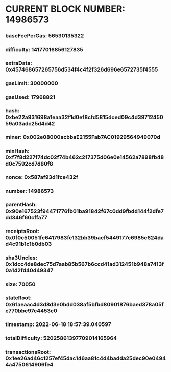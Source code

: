# CURRENT BLOCK NUMBER: 14986573

### baseFeePerGas: 56530135322
### difficulty: 14177016856127835
### extraData: 0x457468657265756d534f4c4f2f326d696e6572735f4555
### gasLimit: 30000000
### gasUsed: 17968821
### hash: 0xbe22a931698a1eaa32f1d0ef8cfd5815dced09c4d3971245059a03adc25d4d42
### miner: 0x002e08000acbbaE2155Fab7AC01929564949070d
### mixHash: 0xf7f8d227f74dc02f74b462c217375d06e0e14562a7898fb48d0c7592cd7d80f8
### nonce: 0x587af93d1fce432f
### number: 14986573
### parentHash: 0x90e167523f94471776fb01ba91842f67c0dd9fbdd144f2dfe7dd346f60cffa77
### receiptsRoot: 0x0f0c50051fe6417983fe132bb39baef5449177c6985e624dad4c91b1c1b0db03
### sha3Uncles: 0x1dcc4de8dec75d7aab85b567b6ccd41ad312451b948a7413f0a142fd40d49347
### size: 70050
### stateRoot: 0x61aeaac4d3d8d3e0bdd038af5bfbd80901876baed378a05fc770bbc97e4453c0
### timestamp: 2022-06-18 18:57:39.040597
### totalDifficulty: 52025861397709014165964
### transactionsRoot: 0x1ee26ad46c1257ef45dac146aa81c4d4badda25dec90e04944a4750614906fe4
